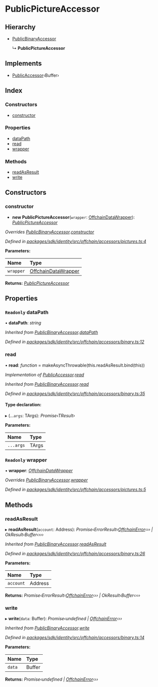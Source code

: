 # PublicPictureAccessor

## Hierarchy

* [PublicBinaryAccessor]()

  ↳ **PublicPictureAccessor**

## Implements

* [PublicAccessor]()‹Buffer›

## Index

### Constructors

* [constructor]()

### Properties

* [dataPath]()
* [read]()
* [wrapper]()

### Methods

* [readAsResult]()
* [write]()

## Constructors

### constructor

+ **new PublicPictureAccessor**\(`wrapper`: [OffchainDataWrapper]()\): [_PublicPictureAccessor_]()

_Overrides_ [_PublicBinaryAccessor_]()_._[_constructor_]()

_Defined in_ [_packages/sdk/identity/src/offchain/accessors/pictures.ts:4_](https://github.com/celo-org/celo-monorepo/blob/master/packages/sdk/identity/src/offchain/accessors/pictures.ts#L4)

**Parameters:**

| Name | Type |
| :--- | :--- |
| `wrapper` | [OffchainDataWrapper]() |

**Returns:** [_PublicPictureAccessor_]()

## Properties

### `Readonly` dataPath

• **dataPath**: _string_

_Inherited from_ [_PublicBinaryAccessor_]()_._[_dataPath_]()

_Defined in_ [_packages/sdk/identity/src/offchain/accessors/binary.ts:12_](https://github.com/celo-org/celo-monorepo/blob/master/packages/sdk/identity/src/offchain/accessors/binary.ts#L12)

### read

• **read**: _function_ = makeAsyncThrowable\(this.readAsResult.bind\(this\)\)

_Implementation of_ [_PublicAccessor_]()_._[_read_]()

_Inherited from_ [_PublicBinaryAccessor_]()_._[_read_]()

_Defined in_ [_packages/sdk/identity/src/offchain/accessors/binary.ts:35_](https://github.com/celo-org/celo-monorepo/blob/master/packages/sdk/identity/src/offchain/accessors/binary.ts#L35)

#### Type declaration:

▸ \(...`args`: TArgs\): _Promise‹TResult›_

**Parameters:**

| Name | Type |
| :--- | :--- |
| `...args` | TArgs |

### `Readonly` wrapper

• **wrapper**: [_OffchainDataWrapper_]()

_Overrides_ [_PublicBinaryAccessor_]()_._[_wrapper_]()

_Defined in_ [_packages/sdk/identity/src/offchain/accessors/pictures.ts:5_](https://github.com/celo-org/celo-monorepo/blob/master/packages/sdk/identity/src/offchain/accessors/pictures.ts#L5)

## Methods

### readAsResult

▸ **readAsResult**\(`account`: Address\): _Promise‹ErrorResult‹_[_OffchainError_]()_‹›› \| OkResult‹Buffer‹›››_

_Inherited from_ [_PublicBinaryAccessor_]()_._[_readAsResult_]()

_Defined in_ [_packages/sdk/identity/src/offchain/accessors/binary.ts:26_](https://github.com/celo-org/celo-monorepo/blob/master/packages/sdk/identity/src/offchain/accessors/binary.ts#L26)

**Parameters:**

| Name | Type |
| :--- | :--- |
| `account` | Address |

**Returns:** _Promise‹ErrorResult‹_[_OffchainError_]()_‹›› \| OkResult‹Buffer‹›››_

### write

▸ **write**\(`data`: Buffer\): _Promise‹undefined \|_ [_OffchainError_]()_‹››_

_Inherited from_ [_PublicBinaryAccessor_]()_._[_write_]()

_Defined in_ [_packages/sdk/identity/src/offchain/accessors/binary.ts:14_](https://github.com/celo-org/celo-monorepo/blob/master/packages/sdk/identity/src/offchain/accessors/binary.ts#L14)

**Parameters:**

| Name | Type |
| :--- | :--- |
| `data` | Buffer |

**Returns:** _Promise‹undefined \|_ [_OffchainError_]()_‹››_

